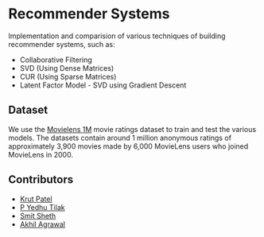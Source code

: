 # Recommender Systems

Implementation and comparision of various techniques of building recommender systems, such as:
* Collaborative Filtering
* SVD (Using Dense Matrices)
* CUR (Using Sparse Matrices)
* Latent Factor Model - SVD using Gradient Descent

## Dataset
We use the [Movielens 1M](https://grouplens.org/datasets/movielens/1m/) movie ratings dataset to train and test the various models. The datasets contain around 1 million anonymous ratings of approximately 3,900 movies made by 6,000 MovieLens users who joined MovieLens in 2000.


## Contributors
* [Krut Patel](https://github.com/iamkroot)
* [P Yedhu Tilak](https://github.com/pyt243)
* [Smit Sheth](https://github.com/Sheth-Smit)
* [Akhil Agrawal](https://github.com/KaNeKi2298)
